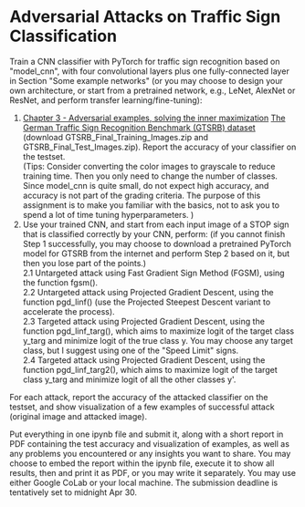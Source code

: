 # Adversarial Attacks on Traffic Sign Classification

Train a CNN classifier with PyTorch for traffic sign recognition based on "model_cnn", with four convolutional layers plus one fully-connected layer in Section "Some example networks" (or you may choose to design your own architecture, or start from a pretrained network, e.g., LeNet, AlexNet or ResNet, and perform transfer learning/fine-tuning):

  1. [Chapter 3 - Adversarial examples, solving the inner maximization](https://adversarial-ml-tutorial.org/adversarial_examples/)
  [The German Traffic Sign Recognition Benchmark (GTSRB)  dataset](https://benchmark.ini.rub.de/gtsrb_news.html) (download GTSRB_Final_Training_Images.zip and GTSRB_Final_Test_Images.zip).
  Report the accuracy of your classifier on the testset.  
  (Tips: Consider converting the color images to grayscale to reduce training time. Then you only need to change the number of classes. Since model_cnn is quite small, do not expect high accuracy, and accuracy is not part of the grading criteria. The purpose of this assignment is to make you familiar with the basics, not to ask you to spend a lot of time tuning hyperparameters. )  
  2. Use your trained CNN, and start from each input image of a STOP sign that is classified correctly by your CNN, perform: (if you cannot finish Step 1 successfully, you may choose to download a pretrained PyTorch model for GTSRB from the internet and perform Step 2 based on it, but then you lose part of the points.)  
    2.1 Untargeted attack using Fast Gradient Sign Method (FGSM), using the function fgsm().  
    2.2 Untargeted attack using Projected Gradient Descent, using the function pgd_linf() (use the Projected Steepest Descent variant to accelerate the process).  
    2.3 Targeted attack using Projected Gradient Descent, using the function pgd_linf_targ(), which aims to maximize logit of the target class y_targ and minimize logit of the true class y. You may choose any target class, but I suggest using one of the "Speed Limit" signs.  
    2.4 Targeted attack using Projected Gradient Descent, using the function pgd_linf_targ2(),  which  aims to maximize logit of the target class y_targ and minimize logit of all the other classes y'.

For each attack, report the accuracy of the attacked classifier on the testset, and show visualization of a few examples of successful attack (original image and attacked image).

Put everything in one ipynb file and submit it, along with a short report in PDF containing the test accuracy and visualization of examples, as well as any problems you encountered or any insights you want to share. You may choose to embed the report within the ipynb file, execute it to show all results, then and print it as PDF, or you may write it separately. You may use either Google CoLab or your local machine. The submission deadline is tentatively set to midnight Apr 30.
